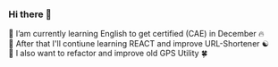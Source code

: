 ### Hi there 👋

🌱 I’am currently learning English to get certified (CAE) in December 🔥<br/>
🐝 After that I'll contiune learning REACT and improve URL-Shortener ☯<br/>
👴 I also want to refactor and improve old GPS Utility 🍀

